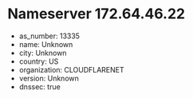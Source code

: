 # Nameserver 172.64.46.22

* as_number: 13335
* name: Unknown
* city: Unknown
* country: US
* organization: CLOUDFLARENET
* version: Unknown
* dnssec: true
